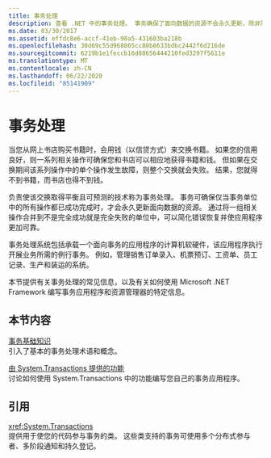 ```yaml
---
title: 事务处理
description: 查看 .NET 中的事务处理。 事务确保了面向数据的资源不会永久更新，除非所有操作都成功完成。
ms.date: 03/30/2017
ms.assetid: effdc8e6-accf-41eb-98a5-431603ba218b
ms.openlocfilehash: 30d69c55d968865cc80b8633bdbc2442f6d216de
ms.sourcegitcommit: 6219b1e1feccb16d88656444210fed3297f5611e
ms.translationtype: MT
ms.contentlocale: zh-CN
ms.lasthandoff: 06/22/2020
ms.locfileid: "85141909"
---
```

# <a name="transaction-processing"></a>事务处理
当您从网上书店购买书籍时，会用钱（以信贷方式）来交换书籍。 如果您的信用良好，则一系列相关操作可确保您和书店可以相应地获得书籍和钱。 但如果在交换期间该系列操作中的单个操作发生故障，则整个交换就会失败。 结果，您就得不到书籍，而书店也得不到钱。  
  
 负责使该交换取得平衡且可预测的技术称为事务处理。 事务可确保仅当事务单位中的所有操作都已成功完成时，才会永久更新面向数据的资源。 通过将一组相关操作合并到不是完全成功就是完全失败的单位中，可以简化错误恢复并使应用程序更加可靠。  
  
 事务处理系统包括承载一个面向事务的应用程序的计算机软硬件，该应用程序执行开展业务所需的例行事务。 例如，管理销售订单录入、机票预订、工资单、员工记录、生产和装运的系统。  
  
 本节提供有关事务处理的常见信息，以及有关如何使用 Microsoft .NET Framework 编写事务应用程序和资源管理器的特定信息。  
  
## <a name="in-this-section"></a>本节内容  
 [事务基础知识](transaction-fundamentals.md)  
 引入了基本的事务处理术语和概念。  
  
 [由 System.Transactions 提供的功能](features-provided-by-system-transactions.md)  
 讨论如何使用 System.Transactions 中的功能编写您自己的事务应用程序。  
  
## <a name="reference"></a>引用  
 <xref:System.Transactions>  
 提供用于使您的代码参与事务的类。 这些类支持的事务可使用多个分布式参与者、多阶段通知和持久登记。
